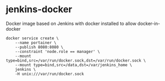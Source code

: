 # jenkins-docker
Docker image based on Jenkins with docker installed to allow docker-in-docker
```
docker service create \
    --name portainer \
    --publish 8080:8080 \
    --constraint 'node.role == manager' \
    --mount type=bind,src=/var/run/docker.sock,dst=/var/run/docker.sock \
    --mount type=bind,src=/data,dst=/var/jenkins_home \
    jenkins \
    -H unix:///var/run/docker.sock
```
